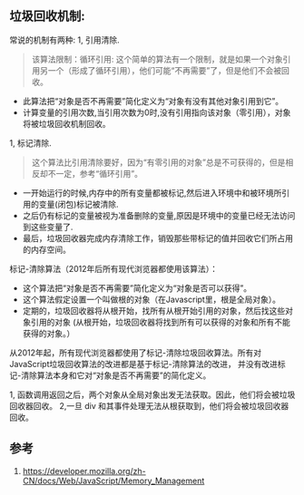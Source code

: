 ## 垃圾回收机制:

常说的机制有两种:
1, 引用清除.
> 该算法限制：循环引用: 这个简单的算法有一个限制，就是如果一个对象引用另一个（形成了循环引用），他们可能“不再需要”了，但是他们不会被回收。
 
  - 此算法把“对象是否不再需要”简化定义为“对象有没有其他对象引用到它”。
  - 计算变量的引用次数,当引用次数为0时,没有引用指向该对象（零引用），对象将被垃圾回收机制回收。
  
1, 标记清除.
  
> 这个算法比引用清除要好，因为“有零引用的对象”总是不可获得的，但是相反却不一定，参考“循环引用”。

  - 一开始运行的时候,内存中的所有变量都被标记,然后进入环境中和被环境所引用的变量(闭包)标记被清除.
  - 之后仍有标记的变量被视为准备删除的变量,原因是环境中的变量已经无法访问到这些变量了.
  - 最后，垃圾回收器完成内存清除工作，销毁那些带标记的值并回收它们所占用的内存空间。
  
  标记-清除算法（2012年后所有现代浏览器都使用该算法）：
   
   - 这个算法把“对象是否不再需要”简化定义为“对象是否可以获得”。
   - 这个算法假定设置一个叫做根的对象（在Javascript里，根是全局对象）。
   - 定期的，垃圾回收器将从根开始，找所有从根开始引用的对象，然后找这些对象引用的对象
       (从根开始，垃圾回收器将找到所有可以获得的对象和所有不能获得的对象。）

从2012年起，所有现代浏览器都使用了标记-清除垃圾回收算法。所有对JavaScript垃圾回收算法的改进都是基于标记-清除算法的改进，
  并没有改进标记-清除算法本身和它对“对象是否不再需要”的简化定义。

1, 函数调用返回之后，两个对象从全局对象出发无法获取。因此，他们将会被垃圾回收器回收。
2,一旦 div 和其事件处理无法从根获取到，他们将会被垃圾回收器回收。

## 参考
1. https://developer.mozilla.org/zh-CN/docs/Web/JavaScript/Memory_Management